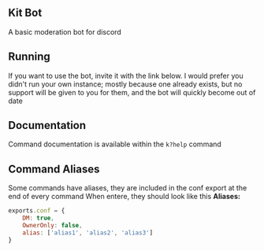  ## Kit Bot
 A basic moderation bot for discord

 ## Running
 If you want to use the bot, invite it with the link below. I would prefer you didn't run your own instance; mostly because one already exists, but no support will be given to you for them, and the bot will quickly become out of date

## Documentation
Command documentation is available within the `k?help` command

## Command Aliases
Some commands have aliases, they are included in the conf export at the end of every command
When entere, they should look like this
**Aliases:**

```js
exports.conf = {
    DM: true,
    OwnerOnly: false,
    alias: ['alias1', 'alias2', 'alias3']
}
```

